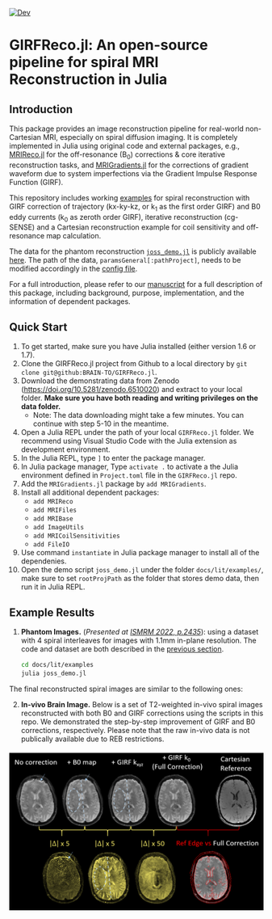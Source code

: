 [![Dev](https://img.shields.io/badge/docs-dev-blue.svg)](https://brain-to.github.io/GIRFReco)

# GIRFReco.jl: An open-source pipeline for spiral MRI Reconstruction in Julia

## Introduction

This package provides an image reconstruction pipeline for real-world non-Cartesian MRI, especially on spiral diffusion imaging. It is completely implemented in Julia using original code and external packages, e.g., [MRIReco.jl](https://magneticresonanceimaging.github.io/MRIReco.jl/latest/) for the off-resonance (B<sub>0</sub>) corrections & core iterative reconstruction tasks, and [MRIGradients.jl](https://github.com/BRAIN-TO/MRIGradients.jl) for the corrections of gradient waveform due to system imperfections via the Gradient Impulse Response Function (GIRF).

This repository includes working [examples](./docs/lit/examples/) for spiral reconstruction with GIRF correction of trajectory (kx-ky-kz, or k<sub>1</sub> as the first order GIRF) and B0 eddy currents (k<sub>0</sub> as zeroth order GIRF), iterative reconstruction (cg-SENSE) and a Cartesian reconstruction example for coil sensitivity and off-resonance map calculation.

The data for the phantom reconstruction [`joss_demo.jl`](./docs/lit/examples/joss_demo.jl) is publicly available [here](https://www.doi.org/10.5281/zenodo.6510021). The path of the data, `paramsGeneral[:pathProject]`, needs to be modified accordingly in the [config file](./docs/lit/examples/ReconConfig_joss_demo.jl).

For a full introduction, please refer to our [manuscript](./paper.md) for a full description of this package, including background, purpose, implementation, and the information of dependent packages.

## Quick Start

1. To get started, make sure you have Julia installed (either version 1.6 or 1.7).
2. Clone the GIRFReco.jl project from Github to a local directory by `git clone git@github:BRAIN-TO/GIRFReco.jl`.
3. Download the demonstrating data from Zenodo (https://doi.org/10.5281/zenodo.6510020) and extract to your local folder. **Make sure you have both reading and writing privileges on the data folder.**
    * Note: The data downloading might take a few minutes. You can continue with step 5-10 in the meantime.
4. Open a Julia REPL under the path of your local `GIRFReco.jl` folder. We recommend using Visual Studio Code with the Julia extension as development environment.
5. In the Julia REPL, type `]` to enter the package manager.
6. In Julia package manager, Type `activate .` to activate a the Julia environment defined in `Project.toml` file in the `GIRFReco.jl` repo.
7. Add the `MRIGradients.jl` package by `add MRIGradients`.
8. Install all additional dependent packages:
    * `add MRIReco`
    * `add MRIFiles`
    * `add MRIBase`
    * `add ImageUtils`
    * `add MRICoilSensitivities`
    * `add FileIO`
9. Use command `instantiate` in Julia package manager to install all of the dependenies.
10. Open the demo script `joss_demo.jl` under the folder `docs/lit/examples/`, make sure to set `rootProjPath` as the folder that stores demo data, then run it in Julia REPL.

## Example Results

1. **Phantom Images.** (*Presented at [ISMRM 2022, p.2435](https://archive.ismrm.org/2022/2435.html)*): using a dataset with 4 spiral interleaves for images with 1.1mm in-plane resolution. The code and dataset are both described in the [previous section](#quick-start).

    ```bash
    cd docs/lit/examples
    julia joss_demo.jl
    ```

The final reconstructed spiral images are similar to the following ones:

2. **In-vivo Brain Image.** Below is a set of T2-weighted in-vivo spiral images reconstructed with both B0 and GIRF corrections using the scripts in this repo. We demonstrated the step-by-step improvement of GIRF and B0 corrections, respectively. Please note that the raw in-vivo data is not publically available due to REB restrictions.

![In-vivo Brain Image](./docs/figs/In-vivo-demo.png)
